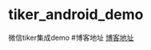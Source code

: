 # tiker_android_demo
微信tiker集成demo
#博客地址
[博客地址](https://blog.csdn.net/you943047219/article/details/89810041)
